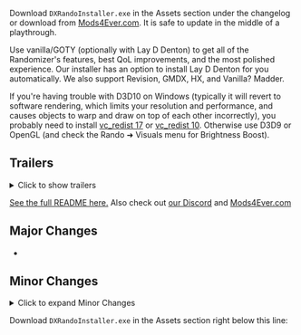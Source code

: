 Download `DXRandoInstaller.exe` in the Assets section under the changelog or download from [Mods4Ever.com](https://mods4ever.com). It is safe to update in the middle of a playthrough.

Use vanilla/GOTY (optionally with Lay D Denton) to get all of the Randomizer's features, best QoL improvements, and the most polished experience. Our installer has an option to install Lay D Denton for you automatically. We also support Revision, GMDX, HX, and Vanilla? Madder.

If you're having trouble with D3D10 on Windows (typically it will revert to software rendering, which limits your resolution and performance, and causes objects to warp and draw on top of each other incorrectly), you probably need to install [vc_redist 17](https://aka.ms/vs/17/release/vc_redist.x64.exe) or [vc_redist 10](http://download.microsoft.com/download/C/6/D/C6D0FD4E-9E53-4897-9B91-836EBA2AACD3/vcredist_x86.exe). Otherwise use D3D9 or OpenGL (and check the Rando ➜ Visuals menu for Brightness Boost).

## Trailers

<details>
<summary>Click to show trailers</summary>

If you don't know what Deus Ex Randomizer is, then here's our trailer which shows a breakdown of how it works:

<a href="https://www.youtube.com/watch?v=V3mTcG6xeq4&list=PLZIQTa_kwZhBksj7UzcahPiRaHk87fWch&index=1" target="_blank">
<img src="https://img.youtube.com/vi/V3mTcG6xeq4/maxresdefault.jpg" alt="v3.0 Trailer" width="320"/></a>

Here are trailers for our Halloween modes, WaltonWare, and Vanilla Fixer/Zero Rando:

<a href="https://www.youtube.com/watch?v=FbzNkWJXZ1o&list=PLZIQTa_kwZhBksj7UzcahPiRaHk87fWch&index=1" target="_blank">
<img src="https://github.com/user-attachments/assets/d92bea02-55a3-462d-ac5f-45e3d56a7497" alt="Halloween Trailer" width="256"/></a> <a href="https://www.youtube.com/watch?v=XjTGcj8wmoM&list=PLZIQTa_kwZhBksj7UzcahPiRaHk87fWch&index=1" target="_blank">
<img src="https://github.com/Die4Ever/deus-ex-randomizer/assets/30947252/25e46939-3694-40f9-beec-20196183fcfd" alt="WaltonWare Trailer" width="256"/></a> <a href="https://www.youtube.com/watch?v=ksoj1QMoGIc&list=PLZIQTa_kwZhBksj7UzcahPiRaHk87fWch&index=1" target="_blank">
<img src="https://img.youtube.com/vi/ksoj1QMoGIc/maxresdefault.jpg" alt="Zero Rando Trailer" width="256"/></a>

</details>

[See the full README here.](https://github.com/Die4Ever/deus-ex-randomizer#readme) Also check out [our Discord](https://discord.gg/daQVyAp2ds) and [Mods4Ever.com](https://mods4ever.com)

## Major Changes

-

## Minor Changes

<details>
<summary>Click to expand Minor Changes</summary>

-
</details>

Download `DXRandoInstaller.exe` in the Assets section right below this line:
